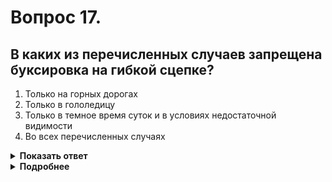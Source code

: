 # Вопрос 17.

## В каких из перечисленных случаев запрещена буксировка на гибкой сцепке?

1. Только на горных дорогах
2. Только в гололедицу
3. Только в темное время суток и в условиях недостаточной видимости
4. Во всех перечисленных случаях

<details>
<summary><b>Показать ответ</b></summary>
Правильный ответ: 2
</details>
<details>
<summary><b>Подробнее</b></summary>
Запомните этот ответ. На экзамене часто отвечают, что только на горных дорогах. Видимо, ассоциируется опасность, связанная с высотой. Правилами запрещается буксировка на гибкой сцепке только в гололедицу.
(Пункт 20.4 ПДД).
</details>